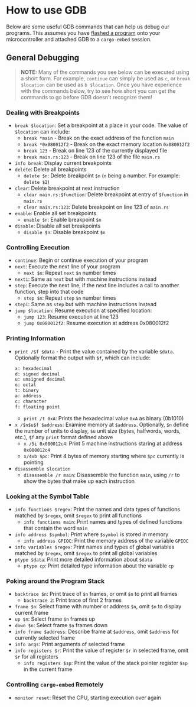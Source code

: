 # How to use GDB

Below are some useful GDB commands that can help us debug our programs. This assumes you have [flashed a program](../../05-led-roulette/flash-it.md) onto your microcontroller and attached GDB to a `cargo-embed` session.

## General Debugging

> **NOTE:** Many of the commands you see below can be executed using a short form. For example, `continue` can simply be used as `c`, or `break $location` can be used as `b $location`. Once you have experience with the commands below, try to see how short you can get the commands to go before GDB doesn't recognize them!


### Dealing with Breakpoints

* `break $location`: Set a breakpoint at a place in your code. The value of `$location` can include:
    * `break *main` - Break on the exact address of the function `main`
    * `break *0x080012f2` - Break on the exact memory location `0x080012f2`
    * `break 123` - Break on line 123 of the currently displayed file
    * `break main.rs:123` - Break on line 123 of the file `main.rs`
* `info break`: Display current breakpoints
* `delete`: Delete all breakpoints
    * `delete $n`: Delete breakpoint `$n` (`n` being a number. For example: `delete $2`)
* `clear`: Delete breakpoint at next instruction
    * `clear main.rs:$function`: Delete breakpoint at entry of `$function` in `main.rs`
    * `clear main.rs:123`: Delete breakpoint on line 123 of `main.rs`
* `enable`: Enable all set breakpoints
  * `enable $n`: Enable breakpoint `$n`
* `disable`: Disable all set breakpoints
  * `disable $n`: Disable breakpoint `$n`

### Controlling Execution

* `continue`: Begin or continue execution of your program
* `next`: Execute the next line of your program
    * `next $n`: Repeat `next` `$n` number times
* `nexti`: Same as `next` but with machine instructions instead
* `step`: Execute the next line, if the next line includes a call to another function, step into that code
    * `step $n`: Repeat `step` `$n` number times
* `stepi`: Same as `step` but with machine instructions instead
* `jump $location`: Resume execution at specified location:
    * `jump 123`: Resume execution at line 123
    * `jump 0x080012f2`: Resume execution at address 0x080012f2

### Printing Information

* `print /$f $data` - Print the value contained by the variable `$data`. Optionally format the output with `$f`, which can include:
    ```txt
    x: hexadecimal
    d: signed decimal
    u: unsigned decimal
    o: octal
    t: binary
    a: address
    c: character
    f: floating point
    ```
    * `print /t 0xA`: Prints the hexadecimal value `0xA` as binary (0b1010)
* `x /$n$u$f $address`: Examine memory at `$address`. Optionally, `$n` define the number of units to display,
  `$u` unit size (bytes, halfwords, words, etc.), `$f` any `print` format defined above
    * `x /5i 0x080012c4`: Print 5 machine instructions staring at address `0x080012c4`
    * `x/4xb $pc`: Print 4 bytes of memory starting where `$pc` currently is pointing
* `disassemble $location`
    * `disassemble /r main`: Disassemble the function `main`, using `/r` to show the bytes that make up each instruction


### Looking at the Symbol Table

* `info functions $regex`: Print the names and data types of functions matched by `$regex`, omit `$regex` to print all functions
    * `info functions main`: Print names and types of defined functions that contain the word `main`
* `info address $symbol`: Print where `$symbol` is stored in memory
    * `info address GPIOC`: Print the memory address of the variable `GPIOC`
* `info variables $regex`: Print names and types of global variables matched by `$regex`, omit `$regex` to print all global variables
* `ptype $data`: Print more detailed information about `$data`
    * `ptype cp`: Print detailed type information about the variable `cp`

### Poking around the Program Stack

* `backtrace $n`: Print trace of `$n` frames, or omit `$n` to print all frames
  * `backtrace 2`: Print trace of first 2 frames
* `frame $n`: Select frame with number or address `$n`, omit `$n` to display current frame
* `up $n`: Select frame `$n` frames up
* `down $n`: Select frame `$n` frames down
* `info frame $address`: Describe frame at `$address`, omit `$address` for currently selected frame
* `info args`: Print arguments of selected frame
* `info registers $r`: Print the value of register `$r` in selected frame, omit `$r` for all registers
    * `info registers $sp`: Print the value of the stack pointer register `$sp` in the current frame

### Controlling `cargo-embed` Remotely

* `monitor reset`: Reset the CPU, starting execution over again

